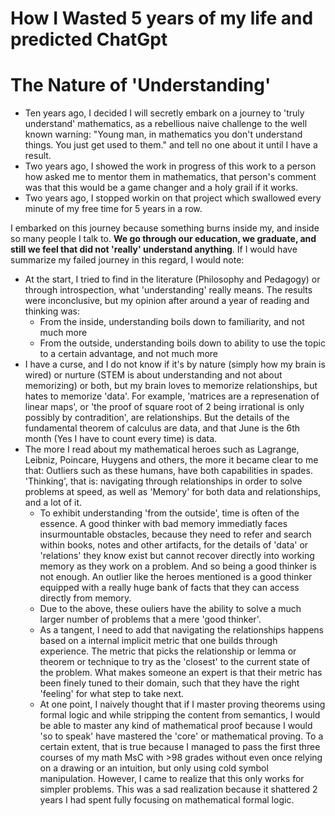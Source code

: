 # How I Wasted 5 years of my life and predicted ChatGpt

# The Nature of 'Understanding'

* Ten years ago, I decided I will secretly embark on a journey to 'truly understand' mathematics, as a rebellious naive challenge to the well known warning: "Young man, in mathematics you don't understand things. You just get used to them." and tell no one about it until I have a result.
* Two years ago, I showed the work in progress of this work to a person how asked me to mentor them in mathematics, that person's comment was that this would be a game changer and a holy grail if it works.
* Two years ago, I stopped workin on that project which swallowed every minute of my free time for 5 years in a row.

I embarked on this journey because something burns inside my, and inside so many people I talk to. **We go through our education, we graduate, and still we feel that did not 'really' understand anything**. If I would have summarize my failed journey in this regard, I would note:
* At the start, I tried to find in the literature (Philosophy and Pedagogy) or through introspection, what 'understanding' really means. The results were inconclusive, but my opinion after around a year of reading and thinking was:
  - From the inside, understanding boils down to familiarity, and not much more
  - From the outside, understanding boils down to ability to use the topic to a certain advantage, and not much more 
* I have a curse, and I do not know if it's by nature (simply how my brain is wired) or nurture (STEM is about understanding and not about memorizing) or both, but my brain loves to memorize relationships, but hates to memorize 'data'. For example, 'matrices are a represenation of linear maps', or 'the proof of square root of 2 being irrational is only possibly by contradition', are relationships. But the details of the fundamental theorem of calculus are data, and that June is the 6th month (Yes I have to count every time) is data.
* The more I read about my mathematical heroes such as Lagrange, Leibniz, Poincare, Huygens and others, the more it became clear to me that: Outliers such as these humans, have both capabilities in spades. 'Thinking', that is: navigating through relationships in order to solve problems at speed, as well as 'Memory' for both data and relationships, and a lot of it. 
  - To exhibit understanding 'from the outside', time is often of the essence. A good thinker with bad memory immediatly faces insurmountable obstacles, because they need to refer and search within books, notes and other artifacts, for the details of 'data' or 'relations' they know exist but cannot recover directly into working memory as they work on a problem. And so being a good thinker is not enough. An outlier like the heroes mentioned is a good thinker equipped with a really huge bank of facts that they can access directly from memory. 
  - Due to the above, these ouliers have the ability to solve a much larger number of problems that a mere 'good thinker'.
  - As a tangent, I need to add that navigating the relationships happens based on a internal implicit metric that one builds through experience. The metric that picks the relationship or lemma or theorem or technique to try as the 'closest' to the current state of the problem. What makes someone an expert is that their metric has been finely tuned to their domain, such that they have the right 'feeling' for what step to take next. 
  - At one point, I naively thought that if I master proving theorems using formal logic and while stripping the content from semantics, I would be able to master any kind of mathematical proof because I would 'so to speak' have mastered the 'core' or mathematical proving. To a certain extent, that is true because I managed to pass the first three courses of my math MsC with >98 grades without even once relying on a drawing or an intuition, but only using cold symbol manipulation. However, I came to realize that this only works for simpler problems. This was a sad realization because it shattered 2 years I had spent fully focusing on mathematical formal logic.




